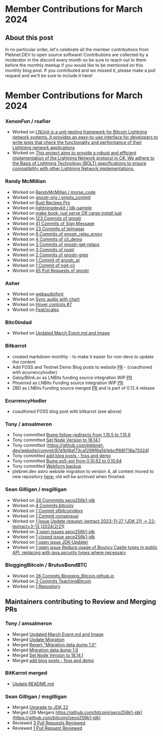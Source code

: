 
# Member Contributions for March 2024

## About this post

In no particular order, let's celebrate all the member contributions from Plebnet.DEV to open source software! Contributions are collected by a moderator in the discord every month so be sure to reach out to them before the monthly meetup if you would like to be mentioned on this monthly blog post. If you contributed and we missed it, please make a pull request and we'll be sure to include it here!

# Member Contributions for March 2024

### XenonFun / rsafier
- Worked on [LNUnit is a unit-testing framework for Bitcoin Lightning network systems. It provides an easy-to-use interface for developers to write tests that check the functionality and performance of their Lightning network applications](https://github.com/nbd-wtf/LNUnit)
- Worked on [This project aims to provide a robust and efficient implementation of the Lightning Network protocol in C#. We adhere to the Basis of Lightning Technology (BOLT) specifications to ensure compatibility with other Lightning Network implementations.](https://github.com/ipms-io/nlightning/tree/main)

### Randy McMillian 
- Worked on [RandyMcMillan / morse_code](https://github.com/RandyMcMillan/morse_code)
- Worked on [gnostr-org / empty_commit](https://github.com/gnostr-org/empty_commit)
- Worked on [Rust Recipes Pro](https://apps.apple.com/us/app/rust-recipes-pro/id6443946748)
- Worked on [lightningdevkit / ldk-sample](https://github.com/lightningdevkit/ldk-sample)
- Worked on [make book: just serve OR cargo install just](https://github.com/rust-nostr/nostr/pull/365)
- Worked on [123 Commits of gnostr](https://github.com/gnostr-org/gnostr)
- Worked on [41 Commits of Sign Message](https://github.com/gnostr-org/sign_message)
- Worked on [23 Commits of tejmagar](https://github.com/gnostr-org/tejmagar)
- Worked on [6 Commits of gnostr_relay_proxy](https://github.com/gnostr-org/gnostr_relay_proxy)
- Worked on [4 Commits of cli_demo](https://github.com/gnostr-org/cli_demo)
- Worked on [3 Commits of gnostr-get-relays](gnostr-get-relays)
- Worked on [3 Commits of nostr](https://github.com/rust-nostr/nostr)
- Worked on [2 Commits of gnostr-grep](https://github.com/gnostr-org/gnostr-grep)
- Worked on [1 Commit of gnostr_pi](https://github.com/RandyMcMillan/gnostr_pi)
- Worked on [1 Commit of ngit-cli](https://github.com/DanConwayDev/ngit-cli)
- Worked on [65 Pull Requests of gnostr](https://github.com/gnostr-org/gnostr)

### Asher
- Worked on [webaudiofont](https://github.com/asherp/webaudiofont)
- Worked on [Sync audio with chart](https://github.com/Audiolizer/audiolizer/issues/3)
- Worked on [Hover controls #7](https://github.com/Audiolizer/audiolizer/issues/7)
- Worked on [Feat/scales](https://github.com/Audiolizer/audiolizer/pull/13)

### Bitc0indad
- Worked on [Updated March Event.md and Image](https://github.com/plebnet-dev/website/pull/111)

### Bitkarrot
- created markdown monthly - to make it easier for non-devs to update the content
- Add FOSS and Testnet Demo Blog posts to website [PR](https://github.com/plebnet-dev/website/pull/112) - (coauthored with ecurrencyhodler)
- Galoy/Blink.sv as LNBits funding source integration WIP [PR](https://github.com/lnbits/lnbits/pull/2270)
- Phoenixd as LNBits Funding source integration WIP [PR](https://github.com/lnbits/lnbits/pull/2362)
- ZBD as LNBits Funding source merged [PR](https://github.com/lnbits/lnbits/pull/2235) and is part of 0.12.4 release

### EcurrencyHodler
- coauthored FOSS blog post with bitkarrot (see above)

### Tony / amsalmeron
- Tony committed [Bump follow-redirects from 1.15.5 to 1.15.6](https://github.com/plebnet-dev/website/pull/114)
- Tony committed [Set Node Version to 18.14.1](https://github.com/plebnet-dev/website/pull/113)
- Tony committed (https://github.com/plebnet-dev/website/commit/87d1bf4af73ca1299f8a5b1ebcff68f718a75024)
- Tony committed [add blog posts - foss and demo](https://github.com/plebnet-dev/website/pull/112)
- Tony committed [Bump es5-ext from 0.10.62 to 0.10.64](https://github.com/plebnet-dev/website/pull/110)
- Tony committed [Webform backup](https://github.com/plebnet-dev/website/pull/3)
- plebnet.dev astro website migration to version 4, all content moved to new repository [here](https://github.com/plebnet-dev/web); old will be archived when finished.

### Sean Gilligan / msgilligan
- Worked on [34 Commmits secp256k1-jdk](https://github.com/bitcoinj/secp256k1-jdk)
- Worked on [4 Commits bitcoinj](https://github.com/bitcoinj/bitcoinj)
- Worked on [1 Commit sfbitcoindevs](sfbitcoindevs)
- Worked on [1 Commit consensusj](https://github.com/ConsensusJ/consensusj)
- Worked on [1 Issue Update request: jextract 2023-11-27 (JDK 21) → 22-jextract+3-13 (2024/2/21)](https://github.com/NixOS/nixpkgs/issues/293102)
- Worked on [3 open issues secp256k1-jdk](https://github.com/bitcoinj/secp256k1-jdk)
- Worked on [1 closed issue secp256k1-jdk](https://github.com/bitcoinj/secp256k1-jdk)
- Worked on [1 open issue JDK-Updater](https://github.com/HanSolo/JDK-Updater)
- Worked on [1 open issue Reduce usage of Bouncy Castle types in public API, replacing with java.security types where necessary](https://github.com/bitcoinj/bitcoinj/issues/3352)

### BloggingBitcoin / BrutusBondBTC
- Worked on [26 Commits Blogging_Bitcoin.github.io](https://github.com/BrutusBondBTC/Blogging_Bitcoin.github.io)
- Worked on [2 Commits TeachingBitcoin](https://github.com/BrutusBondBTC/TeachingBitcoin)
- Worked on [1 Repository](https://github.com/BrutusBondBTC/TeachingBitcoin)

## Maintainers contributing to Review and Merging PRs

### Tony / amsalmeron
- Merged [Updated March Event.md and Image](https://github.com/plebnet-dev/website/pull/111)
- Merged [Update Migration](https://github.com/amsalmeron/web/pull/3)
- Merged [Revert "Migration data dump 1.0"](https://github.com/amsalmeron/web/pull/2)
- Merged [Migration data dump 1.0](https://github.com/amsalmeron/web/pull/1)
- Merged [Set Node Version to 18.14.1](https://github.com/plebnet-dev/website/pull/113)
- Merged [add blog posts - foss and demo](https://github.com/plebnet-dev/website/pull/112)

### BitKarrot merged
- [Update README.md](https://github.com/gasolin/awesome-pears/pull/1)

### Sean Gilligan / msgilligan
- Merged [Upgrade to JDK 22](https://github.com/bitcoinj/secp256k1-jdk/pull/14)
- Merged [26 Mergers https://github.com/bitcoinj/secp256k1-jdk](https://github.com/bitcoinj/secp256k1-jdk)
- Reviewed [3 Pull Requests Reviewed](https://github.com/bitcoinj/secp256k1-jdk)
- Reviewed [1 Pull Request Reviewed](https://github.com/bitcoinj/bitcoinj)

